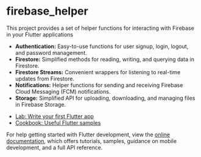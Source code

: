 # firebase_helper

This project provides a set of helper functions for interacting with Firebase in your Flutter applications

* **Authentication:** Easy-to-use functions for user signup, login, logout, and password management.
* **Firestore:** Simplified methods for reading, writing, and querying data in Firestore.
* **Firestore Streams:** Convenient wrappers for listening to real-time updates from Firestore.
* **Notifications:** Helper functions for sending and receiving Firebase Cloud Messaging (FCM) notifications.
* **Storage:**  Simplified API for uploading, downloading, and managing files in Firebase Storage.

- [Lab: Write your first Flutter app](https://docs.flutter.dev/get-started/codelab)
- [Cookbook: Useful Flutter samples](https://docs.flutter.dev/cookbook)

For help getting started with Flutter development, view the
[online documentation](https://docs.flutter.dev/), which offers tutorials,
samples, guidance on mobile development, and a full API reference.
